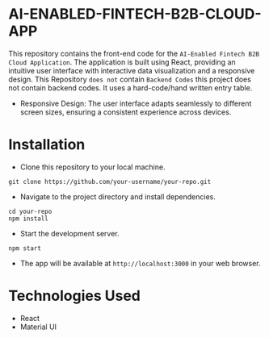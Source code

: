 # AI-ENABLED-FINTECH-B2B-CLOUD-APP
 
This repository contains the front-end code for the ```AI-Enabled Fintech B2B Cloud Application```. The application is built using React, providing an intuitive user interface with interactive data visualization and a responsive design.
This Repository ```does not``` contain ```Backend Codes``` this project does not contain backend codes. It uses a hard-code/hand written entry table.

* Responsive Design: The user interface adapts seamlessly to different screen sizes, ensuring a consistent experience across devices.

# Installation
* Clone this repository to your local machine.
````
git clone https://github.com/your-username/your-repo.git
````
* Navigate to the project directory and install dependencies.
````
cd your-repo
npm install
````
* Start the development server.
````
npm start
````
* The app will be available at ```` http://localhost:3000 ```` in your web browser.

# Technologies Used
* React
* Material UI
